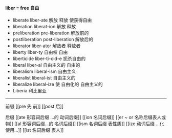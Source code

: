 ####  liber = free 自由

- liberate liber-ate 解放 释放 使获得自由
- liberation liberat-ion 解放 释放 
- preliberation pre-liberation 解放前的
- postliberation post-liberation 解放后的
- liberator liber-ator 解放者 释放者
- liberty liber-ty 自由权 自由
- liberticide liber-ti-cid-e 扼杀自由的 
- liberal liber-al  自由主义的 自由的
- liberalism liberal-ism 自由主义
- liberalist liberal-ist 自由主义的
- liberalize liberal-ize 使 自由化的 自由主义的
- Liberia  利比里亚

---
前缀
[[pre 先 前]]
[[post 后]]

后缀
[[ate 形容词后缀  ...的 动词后缀]]
[[ion  名词后缀]]
[[er  ~ or 名称后缀表人或物]]
[[al 形容词后缀...的 名词后缀]]
[[ism 名词后缀 表性质]]
[[ize 动词后缀 ...化 使用...]]
[[ist  名词后缀 表人]]